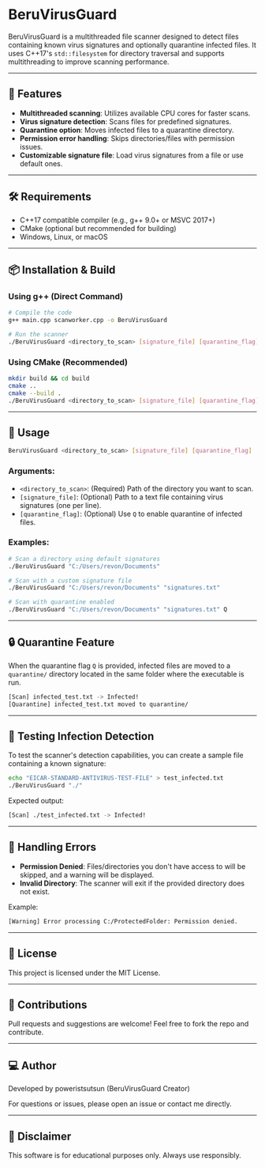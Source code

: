 # BeruVirusGuard

BeruVirusGuard is a multithreaded file scanner designed to detect files containing known virus signatures and optionally quarantine infected files. It uses C++17's `std::filesystem` for directory traversal and supports multithreading to improve scanning performance.

---

## 🚀 Features
- **Multithreaded scanning**: Utilizes available CPU cores for faster scans.
- **Virus signature detection**: Scans files for predefined signatures.
- **Quarantine option**: Moves infected files to a quarantine directory.
- **Permission error handling**: Skips directories/files with permission issues.
- **Customizable signature file**: Load virus signatures from a file or use default ones.

---

## 🛠️ Requirements
- C++17 compatible compiler (e.g., g++ 9.0+ or MSVC 2017+)
- CMake (optional but recommended for building)
- Windows, Linux, or macOS

---

## 📦 Installation & Build

### Using g++ (Direct Command)
```bash
# Compile the code
g++ main.cpp scanworker.cpp -o BeruVirusGuard

# Run the scanner
./BeruVirusGuard <directory_to_scan> [signature_file] [quarantine_flag]
```

### Using CMake (Recommended)
```bash
mkdir build && cd build
cmake ..
cmake --build .
./BeruVirusGuard <directory_to_scan> [signature_file] [quarantine_flag]
```

---

## 📝 Usage
```bash
BeruVirusGuard <directory_to_scan> [signature_file] [quarantine_flag]
```

### Arguments:
- `<directory_to_scan>`: (Required) Path of the directory you want to scan.
- `[signature_file]`: (Optional) Path to a text file containing virus signatures (one per line).
- `[quarantine_flag]`: (Optional) Use `Q` to enable quarantine of infected files.

### Examples:
```bash
# Scan a directory using default signatures
./BeruVirusGuard "C:/Users/revon/Documents"

# Scan with a custom signature file
./BeruVirusGuard "C:/Users/revon/Documents" "signatures.txt"

# Scan with quarantine enabled
./BeruVirusGuard "C:/Users/revon/Documents" "signatures.txt" Q
```

---

## 🔒 Quarantine Feature
When the quarantine flag `Q` is provided, infected files are moved to a `quarantine/` directory located in the same folder where the executable is run.

```bash
[Scan] infected_test.txt -> Infected!
[Quarantine] infected_test.txt moved to quarantine/
```

---

## 🧪 Testing Infection Detection
To test the scanner's detection capabilities, you can create a sample file containing a known signature:

```bash
echo "EICAR-STANDARD-ANTIVIRUS-TEST-FILE" > test_infected.txt
./BeruVirusGuard "./"
```

Expected output:
```bash
[Scan] ./test_infected.txt -> Infected!
```

---

## 🧹 Handling Errors
- **Permission Denied**: Files/directories you don't have access to will be skipped, and a warning will be displayed.
- **Invalid Directory**: The scanner will exit if the provided directory does not exist.

Example:
```bash
[Warning] Error processing C:/ProtectedFolder: Permission denied.
```

---

## 📄 License
This project is licensed under the MIT License.

---

## 🤝 Contributions
Pull requests and suggestions are welcome! Feel free to fork the repo and contribute.

---

## 💻 Author
Developed by poweristsutsun (BeruVirusGuard Creator)

For questions or issues, please open an issue or contact me directly.

---

## 🔔 Disclaimer
This software is for educational purposes only. Always use responsibly.